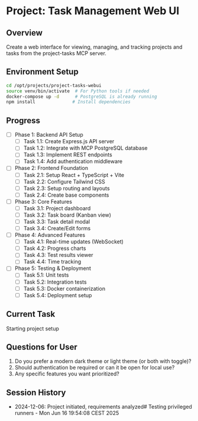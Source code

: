# Project: Task Management Web UI

## Overview
Create a web interface for viewing, managing, and tracking projects and tasks from the project-tasks MCP server.

## Environment Setup
```bash
cd /opt/projects/project-tasks-webui
source venv/bin/activate  # For Python tools if needed
docker-compose up -d      # PostgreSQL is already running
npm install              # Install dependencies
```

## Progress
- [ ] Phase 1: Backend API Setup
  - [ ] Task 1.1: Create Express.js API server
  - [ ] Task 1.2: Integrate with MCP PostgreSQL database
  - [ ] Task 1.3: Implement REST endpoints
  - [ ] Task 1.4: Add authentication middleware
  
- [ ] Phase 2: Frontend Foundation  
  - [ ] Task 2.1: Setup React + TypeScript + Vite
  - [ ] Task 2.2: Configure Tailwind CSS
  - [ ] Task 2.3: Setup routing and layouts
  - [ ] Task 2.4: Create base components

- [ ] Phase 3: Core Features
  - [ ] Task 3.1: Project dashboard
  - [ ] Task 3.2: Task board (Kanban view)
  - [ ] Task 3.3: Task detail modal
  - [ ] Task 3.4: Create/Edit forms
  
- [ ] Phase 4: Advanced Features
  - [ ] Task 4.1: Real-time updates (WebSocket)
  - [ ] Task 4.2: Progress charts
  - [ ] Task 4.3: Test results viewer
  - [ ] Task 4.4: Time tracking

- [ ] Phase 5: Testing & Deployment
  - [ ] Task 5.1: Unit tests
  - [ ] Task 5.2: Integration tests
  - [ ] Task 5.3: Docker containerization
  - [ ] Task 5.4: Deployment setup

## Current Task
Starting project setup

## Questions for User
1. Do you prefer a modern dark theme or light theme (or both with toggle)?
2. Should authentication be required or can it be open for local use?
3. Any specific features you want prioritized?

## Session History
- 2024-12-06: Project initiated, requirements analyzed# Testing privileged runners - Mon Jun 16 19:54:08 CEST 2025
